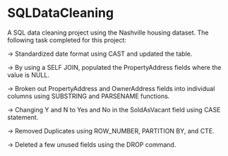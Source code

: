 # SQLDataCleaning

A SQL data cleaning project using the Nashville housing dataset.
The following task completed for this project:

-> Standardized date format using CAST and updated the table.
    
-> By using a SELF JOIN, populated the PropertyAddress fields where the value is NULL.

-> Broken out PropertyAddress and OwnerAddress fields into individual columns using SUBSTRING and PARSENAME functions.
    
-> Changing Y and N to Yes and No in the SoldAsVacant field using CASE statement.
    
-> Removed Duplicates using ROW_NUMBER, PARTITION BY, and CTE.
 
-> Deleted a few unused fields using the DROP command.
